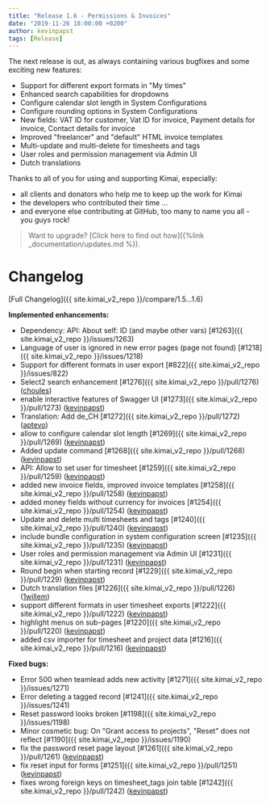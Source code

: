 ```yaml
---
title: "Release 1.6 - Permissions & Invoices"
date: "2019-11-26 18:00:00 +0200"
author: kevinpapst
tags: [Release]
---
```


The next release is out, as always containing various bugfixes and some exciting new features:

- Support for different export formats in "My times"
- Enhanced search capabilities for dropdowns
- Configure calendar slot length in System Configurations
- Configure rounding options in System Configurations
- New fields: VAT ID for customer, Vat ID for invoice, Payment details for invoice, Contact details for invoice
- Improved "freelancer" and "default" HTML invoice templates
- Multi-update and multi-delete for timesheets and tags
- User roles and permission management via Admin UI
- Dutch translations

Thanks to all of you for using and supporting Kimai, especially:
- all clients and donators who help me to keep up the work for Kimai
- the developers who contributed their time ...
- and everyone else contributing at GitHub, too many to name you all - you guys rock!

> Want to upgrade? [Click here to find out how]({%link _documentation/updates.md %}).

# Changelog

[Full Changelog]({{ site.kimai_v2_repo }}/compare/1.5...1.6)

**Implemented enhancements:**

- Dependency: API: About self: ID \(and maybe other vars\) [\#1263]({{ site.kimai_v2_repo }}/issues/1263)
- Language of user is ignored in new error pages \(page not found\) [\#1218]({{ site.kimai_v2_repo }}/issues/1218)
- Support for different formats in user export [\#822]({{ site.kimai_v2_repo }}/issues/822)
- Select2 search enhancement [\#1276]({{ site.kimai_v2_repo }}/pull/1276) ([choules](https://github.com/choules))
- enable interactive features of Swagger UI [\#1273]({{ site.kimai_v2_repo }}/pull/1273) ([kevinpapst](https://github.com/kevinpapst))
- Translation: Add de\_CH [\#1272]({{ site.kimai_v2_repo }}/pull/1272) ([aptevo](https://github.com/aptevo))
- allow to configure calendar slot length [\#1269]({{ site.kimai_v2_repo }}/pull/1269) ([kevinpapst](https://github.com/kevinpapst))
- Added update command [\#1268]({{ site.kimai_v2_repo }}/pull/1268) ([kevinpapst](https://github.com/kevinpapst))
- API: Allow to set user for timesheet [\#1259]({{ site.kimai_v2_repo }}/pull/1259) ([kevinpapst](https://github.com/kevinpapst))
- added new invoice fields, improved invoice templates [\#1258]({{ site.kimai_v2_repo }}/pull/1258) ([kevinpapst](https://github.com/kevinpapst))
- added money fields without currency for invoices [\#1254]({{ site.kimai_v2_repo }}/pull/1254) ([kevinpapst](https://github.com/kevinpapst))
- Update and delete multi timesheets and tags [\#1240]({{ site.kimai_v2_repo }}/pull/1240) ([kevinpapst](https://github.com/kevinpapst))
- include bundle configuration in system configuration screen [\#1235]({{ site.kimai_v2_repo }}/pull/1235) ([kevinpapst](https://github.com/kevinpapst))
- User roles and permission management via Admin UI [\#1231]({{ site.kimai_v2_repo }}/pull/1231) ([kevinpapst](https://github.com/kevinpapst))
- Round begin when starting record [\#1229]({{ site.kimai_v2_repo }}/pull/1229) ([kevinpapst](https://github.com/kevinpapst))
- Dutch translation files [\#1226]({{ site.kimai_v2_repo }}/pull/1226) ([1willem](https://github.com/1willem))
- support different formats in user timesheet exports [\#1222]({{ site.kimai_v2_repo }}/pull/1222) ([kevinpapst](https://github.com/kevinpapst))
- highlight menus on sub-pages [\#1220]({{ site.kimai_v2_repo }}/pull/1220) ([kevinpapst](https://github.com/kevinpapst))
- added csv importer for timesheet and project data [\#1216]({{ site.kimai_v2_repo }}/pull/1216) ([kevinpapst](https://github.com/kevinpapst))

**Fixed bugs:**

- Error 500 when teamlead adds new activity [\#1271]({{ site.kimai_v2_repo }}/issues/1271)
- Error deleting a tagged record [\#1241]({{ site.kimai_v2_repo }}/issues/1241)
- Reset password looks broken [\#1198]({{ site.kimai_v2_repo }}/issues/1198)
- Minor cosmetic bug: On "Grant access to projects", "Reset" does not reflect [\#1190]({{ site.kimai_v2_repo }}/issues/1190)
- fix the password reset page layout [\#1261]({{ site.kimai_v2_repo }}/pull/1261) ([kevinpapst](https://github.com/kevinpapst))
- fix reset input for forms [\#1251]({{ site.kimai_v2_repo }}/pull/1251) ([kevinpapst](https://github.com/kevinpapst))
- fixes wrong foreign keys on timesheet\_tags join table [\#1242]({{ site.kimai_v2_repo }}/pull/1242) ([kevinpapst](https://github.com/kevinpapst))
